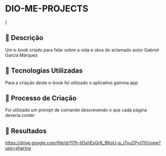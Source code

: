 # DIO-ME-PROJECTS
)

## 📒 Descrição
Um e-book criado para falar sobre a vida e obra do aclamado autor Gabriel Garcia Márquez

## 🤖 Tecnologias Utilizadas
Para a criação deste e-book foi utilizado o aplicativo gamma.app

## 🧐 Processo de Criação
Foi utilizado um prompt de comando descrevendo o que cada página deveria conter

## 🚀 Resultados
https://drive.google.com/file/d/117h-IiDxhEsGr8_BKpU-p_j7xuZPyO10/view?usp=sharing
